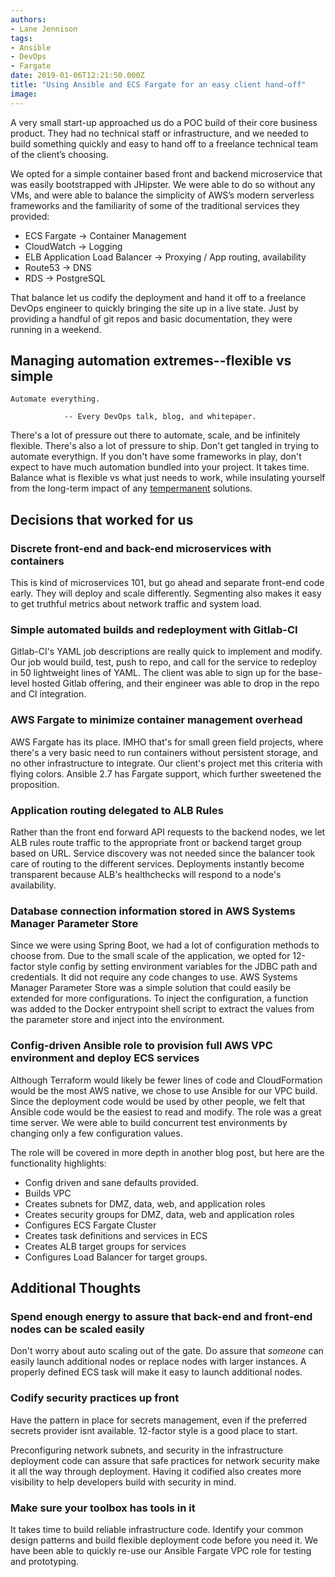 ```yaml
---
authors:
- Lane Jennison
tags:
- Ansible
- DevOps
- Fargate
date: 2019-01-06T12:21:50.000Z
title: "Using Ansible and ECS Fargate for an easy client hand-off"
image: 
---
```


A very small start-up approached us do a POC build of their core business product.  They had no technical staff or infrastructure, and we needed to build something quickly and easy to hand off to a freelance technical team of the client’s choosing.

We opted for a simple container based front and backend microservice that was easily bootstrapped with JHipster.  We were able to do so without any VMs, and were able to balance the simplicity of AWS’s modern serverless frameworks and the familiarity of some of the traditional services they provided:   

* ECS Fargate -> Container Management
* CloudWatch -> Logging
* ELB Application Load Balancer -> Proxying / App routing, availability
* Route53 -> DNS
* RDS -> PostgreSQL

That balance let us codify the deployment and hand it off to a freelance DevOps engineer to quickly bringing the site up in a live state.  Just by providing a handful of git repos and basic documentation, they were running in a weekend.

## Managing automation extremes--flexible vs simple ##

```
Automate everything.

			-- Every DevOps talk, blog, and whitepaper.
```

There's a lot of pressure out there to automate, scale, and be infinitely flexible. There's also a lot of pressure to ship.  Don't get tangled in trying to automate everythign.  If you don't have some frameworks in play, don't expect to have much automation bundled into your project.  It takes time.  Balance what is flexible vs what just needs to work, while insulating yourself from the long-term impact of any [tempermanent](https://www.urbandictionary.com/define.php?term=Tempermanent) solutions.   

## Decisions that worked for us ##

### Discrete front-end and back-end microservices with containers ###
This is kind of microservices 101, but go ahead and separate front-end code early.   They will deploy and scale differently.  Segmenting also makes it easy to get truthful metrics about network traffic and system load.

### Simple automated builds and redeployment with Gitlab-CI ###
Gitlab-CI's YAML job descriptions are really quick to implement and modify.  Our job would build, test, push to repo, and call for the service to redeploy in 50 lightweight lines of YAML.  The client was able to sign up for the base-level hosted Gitlab offering, and their engineer was able to drop in the repo and CI integration.

### AWS Fargate to minimize container management overhead ###
AWS Fargate has its place.  IMHO that's for small green field projects, where there's a very basic need to run containers without persistent storage, and no other infrastructure to integrate.  Our client's project met this criteria with flying colors. Ansible 2.7 has Fargate support, which further sweetened the proposition.

### Application routing delegated to ALB Rules ###
Rather than the front end forward API requests to the backend nodes, we let ALB rules route traffic to the appropriate front or backend target group based on URL.  Service discovery was not needed since the balancer took care of routing to the different services.   Deployments instantly become transparent because ALB's healthchecks will respond to a node's availability.

### Database connection information stored in AWS Systems Manager Parameter Store ###
Since we were using Spring Boot, we had a lot of configuration methods to choose from.   Due to the small scale of the application, we opted for 12-factor style config by setting environment variables for the JDBC path and credentials.  It did not require any code changes to use.  AWS Systems Manager Parameter Store was a simple solution that could easily be extended for more configurations.  To inject the configuration, a function was added to the Docker entrypoint shell script to extract the values from the parameter store and inject into the environment.


### Config-driven Ansible role to provision full AWS VPC environment and deploy ECS services ###
Although Terraform would likely be fewer lines of code and CloudFormation would be the most AWS native, we chose to use Ansible for our VPC build.   Since the deployment code would be used by other people, we felt that Ansible code would be the easiest to read and modify.  The role was a great time server. We were able to build concurrent test environments by changing only a few configuration values.

The role will be covered in more depth in another blog post, but here are the functionality highlights:

* Config driven and sane defaults provided.
* Builds VPC
* Creates subnets for DMZ, data, web, and application roles
* Creates security groups for DMZ, data, web and application roles
* Configures ECS Fargate Cluster
* Creates task definitions and services in ECS
* Creates ALB target groups for services
* Configures Load Balancer for target groups.

## Additional Thoughts ##

### Spend enough energy to assure that back-end and front-end nodes can be scaled easily ###
Don't worry about auto scaling out of the gate.  Do assure that _someone_ can easily launch additional nodes or replace nodes with larger instances.  A properly defined ECS task will make it easy to launch additional nodes. 

### Codify security practices up front ###
Have the pattern in place for secrets management, even if the preferred secrets provider isnt available.  12-factor style is a good place to start. 

Preconfiguring network subnets, and security in the infrastructure deployment code can assure that safe practices for network security make it all the way through deployment.   Having it codified also creates more visibility to help developers build with security in mind. 

### Make sure your toolbox has tools in it ###
It takes time to build reliable infrastructure code.   Identify your common design patterns and build flexible deployment code before you need it.  We have been able to quickly re-use our Ansible Fargate VPC role for testing and prototyping.

